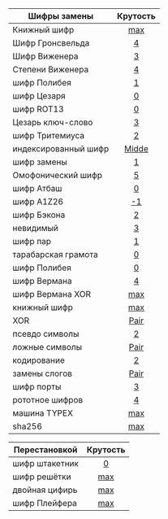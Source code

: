 |Шифры замены|Крутость|
| -----------| :-------:|
|Книжный шифр| [max](book.py)|
|Шифр Гронсвельда| [4](gonsfeld.py)|
|Шифр Виженера| [3](vishener.py)|
|Степени Виженера| [4](vishenerPow.py)|
|шифр Полибея| [1](polibiy.py)|
|шифр Цезаря| [0](shifr_c.py)|
|шифр ROT13| [0](shifr_rot13.py)|
|Цезарь ключ-слово| [3](caesarWithKeyword.py)|
|шифр Тритемиуса| [2](trithemius.py)|
|индексированный шифр| [Midde](index.py)|
|шифр замены| [1](replace.py)|
|Омофонический шифр| [5](homophonic.py)|
|шифр Атбаш| [0](atbash.py)|
|шифр A1Z26| [-1](A1Z26.py)|
|шифр Бэкона| [2](bacon.py)|
|невидимый| [3](invisible.py)|
|шифр пар| [1](couples.py)|
|тарабарская грамота| [0](tarabar.py)|
|шифр Полибея| [0](tarabar.py)|
|шифр Вермана| [4](vermanCaesar.py)|
|шифр Вермана XOR| [max](vermanXOR.py)|
|книжный шифр| [max](book.py)|
|XOR| [Pair](xor.py)|
|псевдо символы| [2](pseudo.py)|
|ложные символы| [Pair](traps.py)|
|кодирование| [2](codind.py)|
|замены слогов| [Pair](syllable.py)|
|шифр порты| [3](ports.py)|
|рототное шифров| [4](rotors.py)|
|машина TYPEX| [max](typex.py)|
|sha256| [max](sha256.py)|

|Перестановкой|Крутость|
| -----------| :-------:|
|шифр штакетник| [0](fence.py)|
|шифр решётки| [max](lattice.py)|
|двойная цифирь| [max](doubleCifire.py)|
|шифр Плейфера| [max](playfair.py)|

